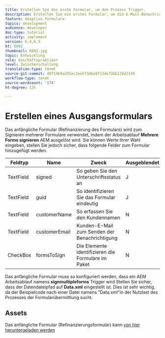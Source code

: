 ```yaml
---
title: Erstellen Sie das erste Formular, um den Prozess Trigger.
description: Erstellen Sie ein erstes Formular, um die E-Mail-Benachrichtigung an den Beginn des Signiervorgangs Trigger.
feature: Adaptive Formulare
topics: development
audience: developer
doc-type: tutorial
activity: implement
version: 6.4,6.5
kt: 6892
thumbnail: 6892.jpg
topic: Entwicklung
role: Geschäftspraktiker
level: Zwischenschaltung
translation-type: tm+mt
source-git-commit: d9714b9a291ec3ee5f3dba9723de72bb120d2149
workflow-type: tm+mt
source-wordcount: '174'
ht-degree: 13%

---
```



# Erstellen eines Ausgangsformulars

Das anfängliche Formular (Refinanzierung des Formulars) wird zum Signieren mehrerer Formulare verwendet, indem der Arbeitsablauf **Mehrere Forms signieren** AEM ausgelöst wird. Sie können Werte Ihrer Wahl eingeben, stellen Sie jedoch sicher, dass folgende Felder zum Formular hinzugefügt werden.



| Feldtyp | Name | Zweck | Ausgeblendet  | Standardwert |
------------------------|---------------------------------------|--------------------|--------|-----------------
| TextField | signed | So geben Sie den Unterschriftsstatus an | J | N |
| TextField | guid | So identifizieren Sie das Formular eindeutig | J | 3889 |
| TextField | customerName | So erfassen Sie den Kundennamen | N |
| TextField | customerEmail | Kunden-E-Mail zum Senden der Benachrichtigung | N |
| CheckBox | formsToSign | Die Elemente identifizieren die Formulare im Paket | N |



Das anfängliche Formular muss so konfiguriert werden, dass ein AEM Arbeitsablauf namens **signmultipleforms** Trigger wird
Stellen Sie sicher, dass der Datendateipfad auf **Data.xml** eingestellt ist. Dies ist sehr wichtig, da der Beispielcode nach einer Datei namens &quot;Data.xml&quot;in der Nutzlast des Prozesses der Formularübermittlung sucht.

## Assets

Das anfängliche Formular (Refinanzierungsformular) kann [von hier heruntergeladen werden](assets/refinance-form.zip)





